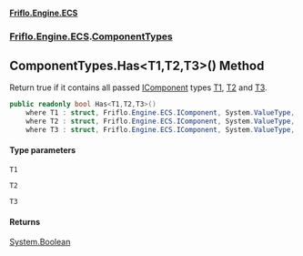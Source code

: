 #### [Friflo.Engine.ECS](index.md#'index')
### [Friflo.Engine.ECS](Friflo.Engine.ECS.md#'Friflo.Engine.ECS').[ComponentTypes](ComponentTypes.md#'Friflo.Engine.ECS.ComponentTypes')

## ComponentTypes.Has<T1,T2,T3>() Method

Return true if it contains all passed [IComponent](IComponent.md#'Friflo.Engine.ECS.IComponent') types
[T1](ComponentTypes.Has_T1,T2,T3_().md#Friflo.Engine.ECS.ComponentTypes.Has_T1,T2,T3_().T1#'Friflo.Engine.ECS.ComponentTypes.Has<T1,T2,T3>().T1'), [T2](ComponentTypes.Has_T1,T2,T3_().md#Friflo.Engine.ECS.ComponentTypes.Has_T1,T2,T3_().T2#'Friflo.Engine.ECS.ComponentTypes.Has<T1,T2,T3>().T2') and [T3](ComponentTypes.Has_T1,T2,T3_().md#Friflo.Engine.ECS.ComponentTypes.Has_T1,T2,T3_().T3#'Friflo.Engine.ECS.ComponentTypes.Has<T1,T2,T3>().T3').

```csharp
public readonly bool Has<T1,T2,T3>()
    where T1 : struct, Friflo.Engine.ECS.IComponent, System.ValueType, System.ValueType
    where T2 : struct, Friflo.Engine.ECS.IComponent, System.ValueType, System.ValueType
    where T3 : struct, Friflo.Engine.ECS.IComponent, System.ValueType, System.ValueType;
```
#### Type parameters

<a name='Friflo.Engine.ECS.ComponentTypes.Has_T1,T2,T3_().T1'></a>

`T1`

<a name='Friflo.Engine.ECS.ComponentTypes.Has_T1,T2,T3_().T2'></a>

`T2`

<a name='Friflo.Engine.ECS.ComponentTypes.Has_T1,T2,T3_().T3'></a>

`T3`

#### Returns
[System.Boolean](https://docs.microsoft.com/en-us/dotnet/api/System.Boolean#'System.Boolean')